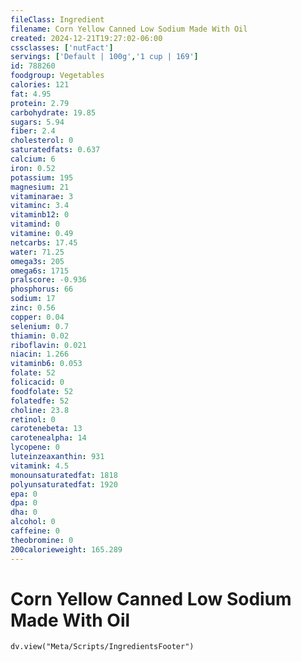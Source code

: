 ```yaml
---
fileClass: Ingredient
filename: Corn Yellow Canned Low Sodium Made With Oil
created: 2024-12-21T19:27:02-06:00
cssclasses: ['nutFact']
servings: ['Default | 100g','1 cup | 169']
id: 788260
foodgroup: Vegetables
calories: 121
fat: 4.95
protein: 2.79
carbohydrate: 19.85
sugars: 5.94
fiber: 2.4
cholesterol: 0
saturatedfats: 0.637
calcium: 6
iron: 0.52
potassium: 195
magnesium: 21
vitaminarae: 3
vitaminc: 3.4
vitaminb12: 0
vitamind: 0
vitamine: 0.49
netcarbs: 17.45
water: 71.25
omega3s: 205
omega6s: 1715
pralscore: -0.936
phosphorus: 66
sodium: 17
zinc: 0.56
copper: 0.04
selenium: 0.7
thiamin: 0.02
riboflavin: 0.021
niacin: 1.266
vitaminb6: 0.053
folate: 52
folicacid: 0
foodfolate: 52
folatedfe: 52
choline: 23.8
retinol: 0
carotenebeta: 13
carotenealpha: 14
lycopene: 0
luteinzeaxanthin: 931
vitamink: 4.5
monounsaturatedfat: 1818
polyunsaturatedfat: 1920
epa: 0
dpa: 0
dha: 0
alcohol: 0
caffeine: 0
theobromine: 0
200calorieweight: 165.289
---
```


# Corn Yellow Canned Low Sodium Made With Oil

```dataviewjs
dv.view("Meta/Scripts/IngredientsFooter")
```